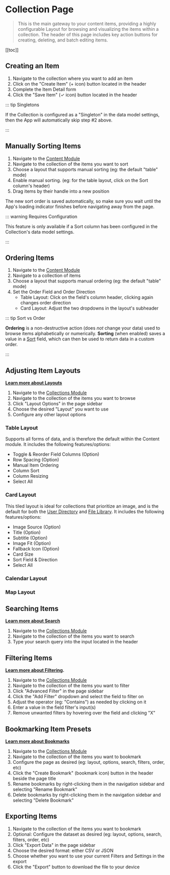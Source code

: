 # Collection Page

> This is the main gateway to your content items, providing a highly configurable Layout for browsing and visualizing
> the items within a collection. The header of this page includes key action buttons for creating, deleting, and batch
> editing items.

[[toc]]

## Creating an Item

1. Navigate to the collection where you want to add an item
2. Click on the "Create Item" (+ icon) button located in the header
3. Complete the Item Detail form
4. Click the "Save Item" (✓ icon) button located in the header

::: tip Singletons

If the Collection is configured as a "Singleton" in the data model settings, then the App will automatically skip step
#2 above.

:::

## Manually Sorting Items

1. Navigate to the [Content Module](/app/overview/#_1-module-bar)
2. Navigate to the collection of the items you want to sort
3. Choose a layout that supports manual sorting (eg: the default "table" mode)
4. Enable manual sorting. (eg: for the table layout, click on the Sort column's header)
5. Drag items by their handle into a new position

The new sort order is saved automatically, so make sure you wait until the App's loading indicator finishes before
navigating away from the page.

::: warning Requires Configuration

This feature is only available if a Sort column has been configured in the Collection's data model settings.

:::

## Ordering Items

1. Navigate to the [Content Module](/app/overview/#_1-module-bar)
2. Navigate to a collection of items
3. Choose a layout that supports manual ordering (eg: the default "table" mode)
4. Set the Order Field and Order Direction
   - Table Layout: Click on the field's column header, clicking again changes order direction
   - Card Layout: Adjust the two dropdowns in the layout's subheader

::: tip Sort vs Order

**Ordering** is a non-destructive action (does _not_ change your data) used to browse items alphabetically or
numerically. **Sorting** (when enabled) saves a value in a [Sort](/reference/query/#sort) field, which can then be used
to return data in a custom order.

:::

## Adjusting Item Layouts

**[Learn more about Layouts](/getting-started/glossary/#layouts)**

1. Navigate to the [Collections Module](/concepts/application/#collections)
2. Navigate to the collection of the items you want to browse
3. Click "Layout Options" in the page sidebar
4. Choose the desired "Layout" you want to use
5. Configure any other layout options

### Table Layout

Supports all forms of data, and is therefore the default within the Content module. It includes the following
features/options:

- Toggle & Reorder Field Columns (Option)
- Row Spacing (Option)
- Manual Item Ordering
- Column Sort
- Column Resizing
- Select All

### Card Layout

This tiled layout is ideal for collections that prioritize an image, and is the default for both the
[User Directory](/app/user-directory/) and [File Library](/reference/files/). It includes the following
features/options:

- Image Source (Option)
- Title (Option)
- Subtitle (Option)
- Image Fit (Option)
- Fallback Icon (Option)
- Card Size
- Sort Field & Direction
- Select All

### Calendar Layout

### Map Layout

## Searching Items

**[Learn more about Search](/reference/introduction/#search-http-method)**

1. Navigate to the [Collections Module](/concepts/application/#collections)
2. Navigate to the collection of the items you want to search
3. Type your search query into the input located in the header

## Filtering Items

**[Learn more about Filtering](/guides/items/#filtering-items).**

1. Navigate to the [Collections Module](/concepts/application/#collections)
2. Navigate to the collection of the items you want to filter
3. Click "Advanced Filter" in the page sidebar
4. Click the "Add Filter" dropdown and select the field to filter on
5. Adjust the operator (eg: "Contains") as needed by clicking on it
6. Enter a value in the field filter's input(s)
7. Remove unwanted filters by hovering over the field and clicking "X"

## Bookmarking Item Presets

**[Learn more about Bookmarks](/guides/items/#bookmarking-item-presets)**

1. Navigate to the [Collections Module](/concepts/application/#collections)
2. Navigate to the collection of the items you want to bookmark
3. Configure the page as desired (eg: layout, options, search, filters, order, etc)
4. Click the "Create Bookmark" (bookmark icon) button in the header beside the page title
5. Rename bookmarks by right-clicking them in the navigation sidebar and selecting "Rename Bookmark"
6. Delete bookmarks by right-clicking them in the navigation sidebar and selecting "Delete Bookmark"

## Exporting Items

1. Navigate to the collection of the items you want to bookmark
2. Optional: Configure the dataset as desired (eg: layout, options, search, filters, order, etc)
3. Click "Export Data" in the page sidebar
4. Choose the desired format: either CSV or JSON
5. Choose whether you want to use your current Filters and Settings in the export
6. Click the "Export" button to download the file to your device
